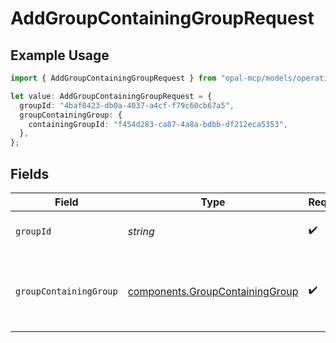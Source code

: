 # AddGroupContainingGroupRequest

## Example Usage

```typescript
import { AddGroupContainingGroupRequest } from "opal-mcp/models/operations";

let value: AddGroupContainingGroupRequest = {
  groupId: "4baf8423-db0a-4037-a4cf-f79c60cb67a5",
  groupContainingGroup: {
    containingGroupId: "f454d283-ca87-4a8a-bdbb-df212eca5353",
  },
};
```

## Fields

| Field                                                                              | Type                                                                               | Required                                                                           | Description                                                                        | Example                                                                            |
| ---------------------------------------------------------------------------------- | ---------------------------------------------------------------------------------- | ---------------------------------------------------------------------------------- | ---------------------------------------------------------------------------------- | ---------------------------------------------------------------------------------- |
| `groupId`                                                                          | *string*                                                                           | :heavy_check_mark:                                                                 | The ID of the group.                                                               | 4baf8423-db0a-4037-a4cf-f79c60cb67a5                                               |
| `groupContainingGroup`                                                             | [components.GroupContainingGroup](../../models/components/groupcontaininggroup.md) | :heavy_check_mark:                                                                 | N/A                                                                                | {<br/>"containing_group_id": "f454d283-ca87-4a8a-bdbb-df212eca5353"<br/>}          |